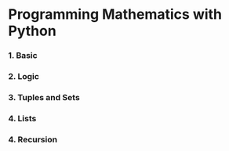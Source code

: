 # Programming Mathematics with Python

### 1. Basic

### 2. Logic

### 3. Tuples and Sets

### 4. Lists

### 4. Recursion